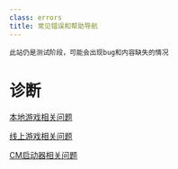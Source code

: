```yaml
---
class: errors
title: 常见错误和帮助导航
---
```

`此站仍是测试阶段，可能会出现bug和内容缺失的情况`
# 诊断

[本地游戏相关问题](../page_errors/error_loacl.html)

[线上游戏相关问题](../page_errors/error_online.html)

[CM启动器相关问题](../page_errors/error_cm.html)

<!-- # 帮助 -->